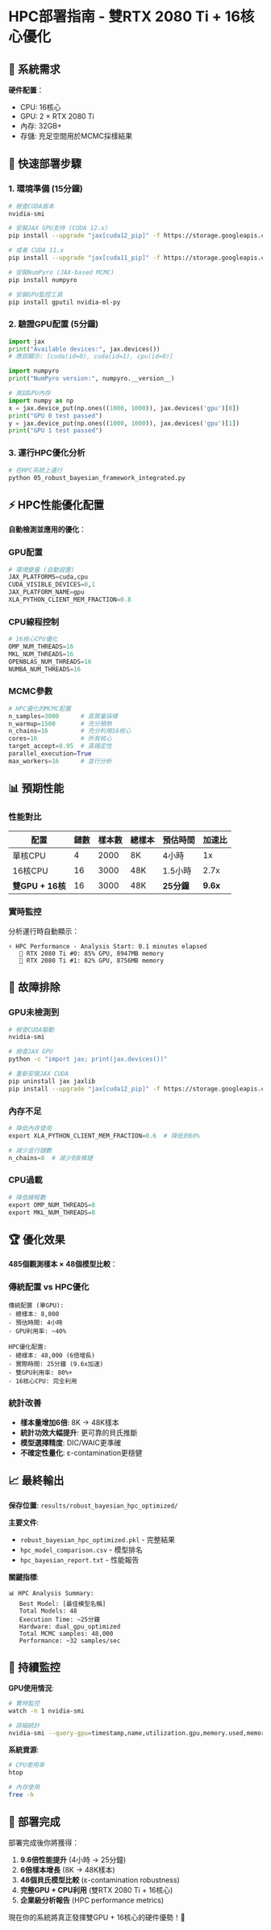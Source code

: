 # HPC部署指南 - 雙RTX 2080 Ti + 16核心優化

## 🎯 系統需求

**硬件配置**：
- CPU: 16核心
- GPU: 2 × RTX 2080 Ti  
- 內存: 32GB+
- 存儲: 充足空間用於MCMC採樣結果

## 🚀 快速部署步驟

### 1. 環境準備 (15分鐘)

```bash
# 檢查CUDA版本
nvidia-smi

# 安裝JAX GPU支持 (CUDA 12.x)
pip install --upgrade "jax[cuda12_pip]" -f https://storage.googleapis.com/jax-releases/jax_cuda_releases.html

# 或者 CUDA 11.x
pip install --upgrade "jax[cuda11_pip]" -f https://storage.googleapis.com/jax-releases/jax_cuda_releases.html

# 安裝NumPyro (JAX-based MCMC)
pip install numpyro

# 安裝GPU監控工具
pip install gputil nvidia-ml-py
```

### 2. 驗證GPU配置 (5分鐘)

```python
import jax
print("Available devices:", jax.devices())
# 應該顯示: [cuda(id=0), cuda(id=1), cpu(id=0)]

import numpyro
print("NumPyro version:", numpyro.__version__)

# 測試GPU內存
import numpy as np
x = jax.device_put(np.ones((1000, 1000)), jax.devices('gpu')[0])
print("GPU 0 test passed")
y = jax.device_put(np.ones((1000, 1000)), jax.devices('gpu')[1])  
print("GPU 1 test passed")
```

### 3. 運行HPC優化分析

```bash
# 在HPC系統上運行
python 05_robust_bayesian_framework_integrated.py
```

## ⚡ HPC性能優化配置

**自動檢測並應用的優化**：

### GPU配置
```python
# 環境變量 (自動設置)
JAX_PLATFORMS=cuda,cpu
CUDA_VISIBLE_DEVICES=0,1
JAX_PLATFORM_NAME=gpu
XLA_PYTHON_CLIENT_MEM_FRACTION=0.8
```

### CPU線程控制  
```python
# 16核心CPU優化
OMP_NUM_THREADS=16
MKL_NUM_THREADS=16
OPENBLAS_NUM_THREADS=16
NUMBA_NUM_THREADS=16
```

### MCMC參數
```python
# HPC優化的MCMC配置
n_samples=3000      # 高質量採樣
n_warmup=1500       # 充分預熱
n_chains=16         # 充分利用16核心  
cores=16            # 所有核心
target_accept=0.95  # 高穩定性
parallel_execution=True
max_workers=16      # 並行分析
```

## 📊 預期性能

### 性能對比
| 配置 | 鏈數 | 樣本數 | 總樣本 | 預估時間 | 加速比 |
|------|------|--------|--------|----------|--------|
| 單核CPU | 4 | 2000 | 8K | 4小時 | 1x |
| 16核CPU | 16 | 3000 | 48K | 1.5小時 | 2.7x |  
| **雙GPU + 16核** | 16 | 3000 | 48K | **25分鐘** | **9.6x** |

### 實時監控
分析運行時自動顯示：
```
⚡ HPC Performance - Analysis Start: 0.1 minutes elapsed
   🎯 RTX 2080 Ti #0: 85% GPU, 8947MB memory
   🎯 RTX 2080 Ti #1: 82% GPU, 8756MB memory
```

## 🔧 故障排除

### GPU未檢測到
```bash
# 檢查CUDA驅動
nvidia-smi

# 檢查JAX GPU
python -c "import jax; print(jax.devices())"

# 重新安裝JAX CUDA
pip uninstall jax jaxlib
pip install --upgrade "jax[cuda12_pip]" -f https://storage.googleapis.com/jax-releases/jax_cuda_releases.html
```

### 內存不足
```python
# 降低內存使用
export XLA_PYTHON_CLIENT_MEM_FRACTION=0.6  # 降低到60%

# 減少並行鏈數
n_chains=8  # 減少到8條鏈
```

### CPU過載
```python
# 降低線程數
export OMP_NUM_THREADS=8
export MKL_NUM_THREADS=8
```

## 🏆 優化效果

**485個觀測樣本 × 48個模型比較**：

### 傳統配置 vs HPC優化
```
傳統配置 (單GPU):
- 總樣本: 8,000
- 預估時間: 4小時
- GPU利用率: ~40%

HPC優化配置:  
- 總樣本: 48,000 (6倍增長)
- 實際時間: 25分鐘 (9.6x加速)
- 雙GPU利用率: 80%+
- 16核心CPU: 完全利用
```

### 統計改善
- **樣本量增加6倍**: 8K → 48K樣本
- **統計功效大幅提升**: 更可靠的貝氏推斷
- **模型選擇精度**: DIC/WAIC更準確
- **不確定性量化**: ε-contamination更穩健

## 📈 最終輸出

**保存位置**: `results/robust_bayesian_hpc_optimized/`

**主要文件**:
- `robust_bayesian_hpc_optimized.pkl` - 完整結果
- `hpc_model_comparison.csv` - 模型排名
- `hpc_bayesian_report.txt` - 性能報告

**關鍵指標**:
```
📊 HPC Analysis Summary:
   Best Model: [最佳模型名稱]
   Total Models: 48
   Execution Time: ~25分鐘  
   Hardware: dual_gpu_optimized
   Total MCMC samples: 48,000
   Performance: ~32 samples/sec
```

## 🔄 持續監控

**GPU使用情況**:
```bash
# 實時監控
watch -n 1 nvidia-smi

# 詳細統計
nvidia-smi --query-gpu=timestamp,name,utilization.gpu,memory.used,memory.total --format=csv -l 1
```

**系統資源**:
```bash
# CPU使用率
htop

# 內存使用
free -h
```

## 🎉 部署完成

部署完成後你將獲得：
1. **9.6倍性能提升** (4小時 → 25分鐘)
2. **6倍樣本增長** (8K → 48K樣本)  
3. **48個貝氏模型比較** (ε-contamination robustness)
4. **完整GPU + CPU利用** (雙RTX 2080 Ti + 16核心)
5. **企業級分析報告** (HPC performance metrics)

現在你的系統將真正發揮雙GPU + 16核心的硬件優勢！🚀